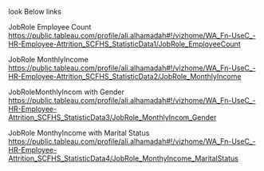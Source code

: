 look Below links

JobRole Employee Count
https://public.tableau.com/profile/ali.alhamadah#!/vizhome/WA_Fn-UseC_-HR-Employee-Attrition_SCFHS_StatisticData1/JobRole_EmployeeCount


JobRole MonthlyIncome
https://public.tableau.com/profile/ali.alhamadah#!/vizhome/WA_Fn-UseC_-HR-Employee-Attrition_SCFHS_StatisticData2/JobRole_MonthlyIncome


JobRoleMonthlyIncom with Gender
https://public.tableau.com/profile/ali.alhamadah#!/vizhome/WA_Fn-UseC_-HR-Employee-Attrition_SCFHS_StatisticData3/JobRole_MonthlyIncom_Gender


JobRole MonthyIncome with Marital Status
https://public.tableau.com/profile/ali.alhamadah#!/vizhome/WA_Fn-UseC_-HR-Employee-Attrition_SCFHS_StatisticData4/JobRole_MonthyIncome_MaritalStatus
